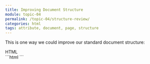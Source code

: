 ```yaml
---
title: Improving Document Structure
module: topic-04
permalink: /topic-04/structure-review/
categories: html
tags: attribute, document, page, structure
---
```


<div class="divider-heading"></div>

This is one way we could improve our standard document structure:


<div id="code-heading">HTML</div>
```html
<!DOCTYPE html>
<html lang="en">
  <head>
    <title>My Way-Cool Awesome Site</title>
    <!-- Meta data and information about your site, not visible to visitors. -->
  </head>

  <body>
    <!-- My "Way-Cool Awesome Site" contents, visible to visitors. -->
  </body>
</html>
```
